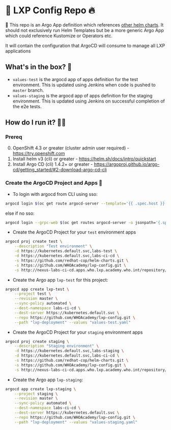 # 🦄 LXP Config Repo 🔥

🧰 This repo is an Argo App definition which references [other helm charts](https://github.com/redhat-cop/charts.git). It should not exclusively run Helm Templates but be a more generic Argo App which could reference Kustomize or Operators etc. 

It will contain the configuration that ArgoCD will consume to manage all LXP applications

## What's in the box? 👨

- `values-test` is the argocd app of apps definition for the test environment. This is updated using Jenkins when code is pushed to `master` branch.
- `values-staging` is the argocd app of apps definition for the staging environment. This is updated using Jenkins on successful completion of the e2e tests.

## How do I run it? 🏃‍♀️

### Prereq 
0. OpenShift 4.3 or greater (cluster admin user required) - https://try.openshift.com
1. Install helm v3 (cli) or greater - https://helm.sh/docs/intro/quickstart
2. Install Argo CD (cli) 1.4.2+ or greater - https://argoproj.github.io/argo-cd/getting_started/#2-download-argo-cd-cli

### Create the ArgoCD Project and Apps 🤠

* To login with argocd from CLI using sso:
```bash
argocd login $(oc get route argocd-server --template='{{ .spec.host }}' -n labs-ci-cd):443 --sso --insecure
```
else if no sso:
```bash
argocd login --grpc-web $(oc get routes argocd-server -o jsonpath='{.spec.host}' -n labs-ci-cd) --insecure
```

* Create the ArgoCD Project for your `test` environment apps

```bash
argocd proj create test \
    --description "Test environment" \
    -d https://kubernetes.default.svc,labs-test \
    -d https://kubernetes.default.svc,labs-ci-cd \
    -s https://github.com/redhat-cop/helm-charts.git \
    -s https://github.com/WHOAcademy/lxp-config.git \
    -s http://nexus-labs-ci-cd.apps.who.lxp.academy.who.int/repository/helm-charts/
```

* Create the Argo app `lxp-test` for this project:
```bash
argocd app create lxp-test \
    --project test \
    --revision master \
    --sync-policy automated \
    --dest-namespace labs-ci-cd \
    --dest-server https://kubernetes.default.svc \
    --repo https://github.com/WHOAcademy/lxp-config.git \
    --path "lxp-deployment" --values "values-test.yaml"
```

* Create the ArgoCD Project for your `staging` environment apps

```bash
argocd proj create staging \
    --description "Staging environment" \
    -d https://kubernetes.default.svc,labs-staging \
    -d https://kubernetes.default.svc,labs-ci-cd \
    -s https://github.com/redhat-cop/helm-charts.git \
    -s https://github.com/WHOAcademy/lxp-config.git \
    -s http://nexus-labs-ci-cd.apps.who.lxp.academy.who.int/repository/helm-charts/
```

* Create the Argo app `lxp-staging`:
```bash
argocd app create lxp-staging \
    --project staging \
    --revision master \
    --sync-policy automated \
    --dest-namespace labs-ci-cd \
    --dest-server https://kubernetes.default.svc \
    --repo https://github.com/WHOAcademy/lxp-config.git \
    --path "lxp-deployment" --values "values-staging.yaml"
```
